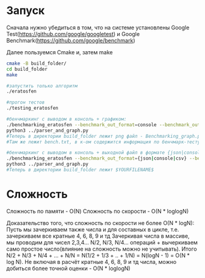 # Запуск
Сначала нужно убедиться в том, что на системе установлены Google Test(https://github.com/google/googletest) и Google Benchmark(https://github.com/google/benchmark)

Далее пользуемся Cmake и, затем make
```bash
cmake -B build_folder/
cd build_folder
make

#запустить только алгоритм
./eratosfen

#прогон тестов
./testing_eratosfen

#бенчмаркинг с выводом в консоль + графиком:
./benchmarking_eratosfen --benchmark_out_format=console --benchmark_out=bench.txt
python3 ../parser_and_graph.py
#Теперь в директории build_folder лежит png файл - Benchmarking_graph.png
#Там же лежит bench.txt, в к-ом содержится информация по бенчмарк-тесту

#бенчмаркинг с выводом в консоль + выходной файл в формате {json|console|csv}:
./benchmarking_eratosfen --benchmark_out_format={json|console|csv} --benchmark_out=$YOURFILENAME$
python3 ../parser_and_graph.py
#Теперь в директории build_folder лежит $YOURFILENAME$

```

# Сложность
Сложность по памяти - О(N)
Сложность по скорости - O(N * loglogN)

Доказательство того, что сложность по скорости не более O(N * logN):
Пусть мы зачеркиваем также числа и для составных в цикле, т.е. зачеркиваем все кратные 4, 6, 8, 9 и тд
Зачеркивая числа в массиве, мы проводим для чисел 2,3,4... N/2, N/3, N/4... операций + вычеркиваем само простое число(влияние на сложность можно не учитывать).
Итого N/2 + N/3 + N/4 + ... + N/N = N(1/2 + 1/3 + .. + 1/N) = N(logN - 1) = O(N * log N).
Не включая в расчёт кратные 4, 6, 8, 9 и тд числа, можно добиться более точной оценки - O(N * loglogN)

